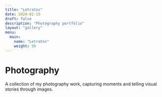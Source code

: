 ```yaml
---
title: "Letratos"
date: 2024-01-15
draft: false
description: "Photography portfolio"
layout: "gallery"
menu:
  main:
    name: "Letratos"
    weight: 50
---
```


# Photography

A collection of my photography work, capturing moments and telling visual stories through images.

